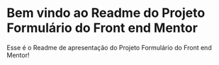# Bem vindo ao Readme do Projeto Formulário do Front end Mentor #

Esse é o Readme de apresentação do Projeto Formulário do Front end Mentor! 
